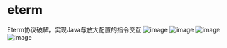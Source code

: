 # eterm
Eterm协议破解，实现Java与放大配置的指令交互
![image](https://github.com/huangshuaiHS/eterm/assets/42998711/21a93f95-8c86-4516-b825-8d6ac57e46ff)
![image](https://github.com/huangshuaiHS/eterm/assets/42998711/abe5dcc3-04e8-4fe5-a1f3-1cd0a8437627)
![image](https://github.com/huangshuaiHS/eterm/assets/42998711/7ffdeb63-dede-4504-85dc-0e3c3244ca36)
![image](https://github.com/huangshuaiHS/eterm/assets/42998711/fd563ddb-b96e-4cae-aa89-85d34c47cda3)
